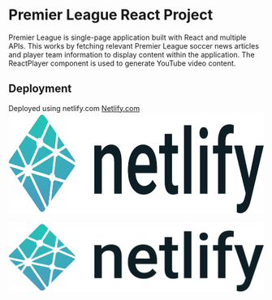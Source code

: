 # Premier League React Project
Premier League is single-page application built with React and multiple APIs.
This works by fetching relevant Premier League soccer news articles
and player team information to display content within the application.
The ReactPlayer component is used to generate YouTube video content.

## Deployment

Deployed using netlify.com
<a href="https://www.netlify.com">Netlify.com
  <img src="/src/components/images/netlify_logo.png" alt="Netlify" width="800" height="200">
</a>


![](src/components/images/netlify_logo.png)


